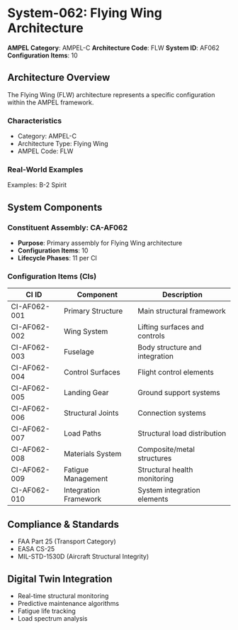 # System-062: Flying Wing Architecture

**AMPEL Category**: AMPEL-C
**Architecture Code**: FLW
**System ID**: AF062
**Configuration Items**: 10

## Architecture Overview

The Flying Wing (FLW) architecture represents a specific configuration within the AMPEL framework.

### Characteristics
- Category: AMPEL-C
- Architecture Type: Flying Wing
- AMPEL Code: FLW

### Real-World Examples
Examples: B-2 Spirit

## System Components

### Constituent Assembly: CA-AF062
- **Purpose**: Primary assembly for Flying Wing architecture
- **Configuration Items**: 10
- **Lifecycle Phases**: 11 per CI

### Configuration Items (CIs)

| CI ID | Component | Description |
|-------|-----------|-------------|
| CI-AF062-001 | Primary Structure | Main structural framework |
| CI-AF062-002 | Wing System | Lifting surfaces and controls |
| CI-AF062-003 | Fuselage | Body structure and integration |
| CI-AF062-004 | Control Surfaces | Flight control elements |
| CI-AF062-005 | Landing Gear | Ground support systems |
| CI-AF062-006 | Structural Joints | Connection systems |
| CI-AF062-007 | Load Paths | Structural load distribution |
| CI-AF062-008 | Materials System | Composite/metal structures |
| CI-AF062-009 | Fatigue Management | Structural health monitoring |
| CI-AF062-010 | Integration Framework | System integration elements |

## Compliance & Standards
- FAA Part 25 (Transport Category)
- EASA CS-25
- MIL-STD-1530D (Aircraft Structural Integrity)

## Digital Twin Integration
- Real-time structural monitoring
- Predictive maintenance algorithms
- Fatigue life tracking
- Load spectrum analysis
